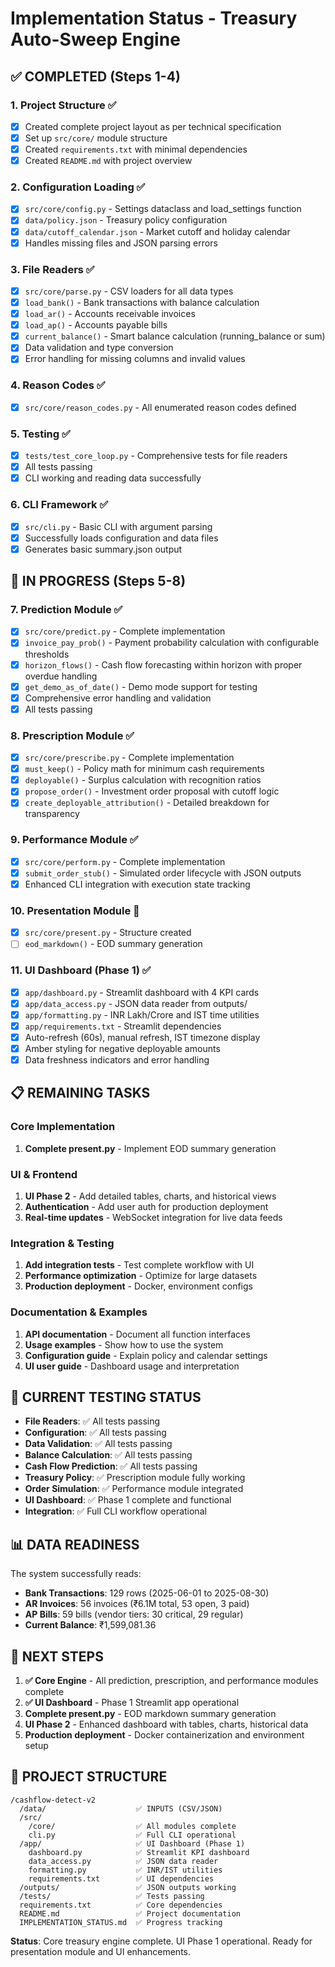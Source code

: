 # Implementation Status - Treasury Auto-Sweep Engine

## ✅ COMPLETED (Steps 1-4)

### 1. Project Structure ✅
- [x] Created complete project layout as per technical specification
- [x] Set up `src/core/` module structure
- [x] Created `requirements.txt` with minimal dependencies
- [x] Created `README.md` with project overview

### 2. Configuration Loading ✅
- [x] `src/core/config.py` - Settings dataclass and load_settings function
- [x] `data/policy.json` - Treasury policy configuration
- [x] `data/cutoff_calendar.json` - Market cutoff and holiday calendar
- [x] Handles missing files and JSON parsing errors

### 3. File Readers ✅
- [x] `src/core/parse.py` - CSV loaders for all data types
- [x] `load_bank()` - Bank transactions with balance calculation
- [x] `load_ar()` - Accounts receivable invoices
- [x] `load_ap()` - Accounts payable bills
- [x] `current_balance()` - Smart balance calculation (running_balance or sum)
- [x] Data validation and type conversion
- [x] Error handling for missing columns and invalid values

### 4. Reason Codes ✅
- [x] `src/core/reason_codes.py` - All enumerated reason codes defined

### 5. Testing ✅
- [x] `tests/test_core_loop.py` - Comprehensive tests for file readers
- [x] All tests passing
- [x] CLI working and reading data successfully

### 6. CLI Framework ✅
- [x] `src/cli.py` - Basic CLI with argument parsing
- [x] Successfully loads configuration and data files
- [x] Generates basic summary.json output

## 🔄 IN PROGRESS (Steps 5-8)

### 7. Prediction Module ✅
- [x] `src/core/predict.py` - Complete implementation
- [x] `invoice_pay_prob()` - Payment probability calculation with configurable thresholds
- [x] `horizon_flows()` - Cash flow forecasting within horizon with proper overdue handling
- [x] `get_demo_as_of_date()` - Demo mode support for testing
- [x] Comprehensive error handling and validation
- [x] All tests passing

### 8. Prescription Module ✅
- [x] `src/core/prescribe.py` - Complete implementation
- [x] `must_keep()` - Policy math for minimum cash requirements
- [x] `deployable()` - Surplus calculation with recognition ratios
- [x] `propose_order()` - Investment order proposal with cutoff logic
- [x] `create_deployable_attribution()` - Detailed breakdown for transparency

### 9. Performance Module ✅
- [x] `src/core/perform.py` - Complete implementation
- [x] `submit_order_stub()` - Simulated order lifecycle with JSON outputs
- [x] Enhanced CLI integration with execution state tracking

### 10. Presentation Module 🔄
- [x] `src/core/present.py` - Structure created
- [ ] `eod_markdown()` - EOD summary generation

### 11. UI Dashboard (Phase 1) ✅
- [x] `app/dashboard.py` - Streamlit dashboard with 4 KPI cards
- [x] `app/data_access.py` - JSON data reader from outputs/
- [x] `app/formatting.py` - INR Lakh/Crore and IST time utilities
- [x] `app/requirements.txt` - Streamlit dependencies
- [x] Auto-refresh (60s), manual refresh, IST timezone display
- [x] Amber styling for negative deployable amounts
- [x] Data freshness indicators and error handling

## 📋 REMAINING TASKS

### Core Implementation
1. **Complete present.py** - Implement EOD summary generation

### UI & Frontend
1. **UI Phase 2** - Add detailed tables, charts, and historical views
2. **Authentication** - Add user auth for production deployment
3. **Real-time updates** - WebSocket integration for live data feeds

### Integration & Testing  
1. **Add integration tests** - Test complete workflow with UI
2. **Performance optimization** - Optimize for large datasets
3. **Production deployment** - Docker, environment configs

### Documentation & Examples
1. **API documentation** - Document all function interfaces
2. **Usage examples** - Show how to use the system
3. **Configuration guide** - Explain policy and calendar settings
4. **UI user guide** - Dashboard usage and interpretation

## 🧪 CURRENT TESTING STATUS

- **File Readers**: ✅ All tests passing
- **Configuration**: ✅ All tests passing  
- **Data Validation**: ✅ All tests passing
- **Balance Calculation**: ✅ All tests passing
- **Cash Flow Prediction**: ✅ All tests passing
- **Treasury Policy**: ✅ Prescription module fully working
- **Order Simulation**: ✅ Performance module integrated
- **UI Dashboard**: ✅ Phase 1 complete and functional
- **Integration**: ✅ Full CLI workflow operational

## 📊 DATA READINESS

The system successfully reads:
- **Bank Transactions**: 129 rows (2025-06-01 to 2025-08-30)
- **AR Invoices**: 56 invoices (₹6.1M total, 53 open, 3 paid)
- **AP Bills**: 59 bills (vendor tiers: 30 critical, 29 regular)
- **Current Balance**: ₹1,599,081.36

## 🚀 NEXT STEPS

1. **✅ Core Engine** - All prediction, prescription, and performance modules complete
2. **✅ UI Dashboard** - Phase 1 Streamlit app operational  
3. **Complete present.py** - EOD markdown summary generation
4. **UI Phase 2** - Enhanced dashboard with tables, charts, historical data
5. **Production deployment** - Docker containerization and environment setup

## 📁 PROJECT STRUCTURE

```
/cashflow-detect-v2
  /data/                    ✅ INPUTS (CSV/JSON)
  /src/
    /core/                  ✅ All modules complete
    cli.py                  ✅ Full CLI operational
  /app/                     ✅ UI Dashboard (Phase 1)
    dashboard.py            ✅ Streamlit KPI dashboard
    data_access.py          ✅ JSON data reader
    formatting.py           ✅ INR/IST utilities
    requirements.txt        ✅ UI dependencies
  /outputs/                 ✅ JSON outputs working
  /tests/                   ✅ Tests passing
  requirements.txt          ✅ Core dependencies
  README.md                 ✅ Project documentation
  IMPLEMENTATION_STATUS.md  ✅ Progress tracking
```

**Status**: Core treasury engine complete. UI Phase 1 operational. Ready for presentation module and UI enhancements.
